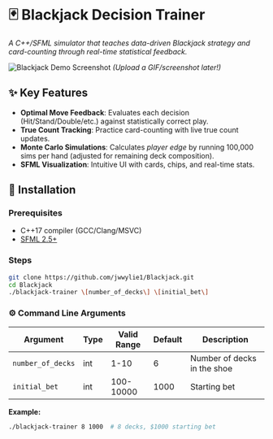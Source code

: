 # 🃏 Blackjack Decision Trainer  
*A C++/SFML simulator that teaches data-driven Blackjack strategy and card-counting through real-time statistical feedback.*  

![Blackjack Demo Screenshot](./assets/demo.gif) *(Upload a GIF/screenshot later!)*  

## ✨ Key Features  
- **Optimal Move Feedback**: Evaluates each decision (Hit/Stand/Double/etc.) against statistically correct play.  
- **True Count Tracking**: Practice card-counting with live true count updates.  
- **Monte Carlo Simulations**: Calculates *player edge* by running 100,000 sims per hand (adjusted for remaining deck composition).  
- **SFML Visualization**: Intuitive UI with cards, chips, and real-time stats.  

## 🚀 Installation  
### Prerequisites  
- C++17 compiler (GCC/Clang/MSVC)  
- [SFML 2.5+](https://www.sfml-dev.org/download.php)  

### Steps  
```bash
git clone https://github.com/jwwylie1/Blackjack.git  
cd Blackjack
./blackjack-trainer \[number_of_decks\] \[initial_bet\]
```
### ⚙️ Command Line Arguments

| Argument          | Type   | Valid Range  | Default | Description                     |
|-------------------|--------|--------------|---------|---------------------------------|
| `number_of_decks` | int    | 1-10         | 6       | Number of decks in the shoe      |
| `initial_bet`     | int    | 100-10000    | 1000    | Starting bet       |

**Example:**
```bash
./blackjack-trainer 8 1000  # 8 decks, $1000 starting bet
